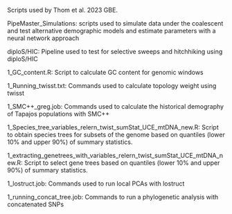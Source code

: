 Scripts used by Thom et al. 2023 GBE.

PipeMaster_Simulations: scripts used to simulate data under the coalescent and test alternative demographic models and estimate parameters with a neural network approach

diploS/HIC: Pipeline used to test for selective sweeps and hitchhiking using diploS/HIC 

1_GC_content.R: Script to calculate GC content for genomic windows

1_Running_twisst.txt: Commands used to calculate topology weight using twisst

1_SMC++_greg.job: Commands used to calculate the historical demography of Tapajos populations with SMC++

1_Species_tree_variables_relern_twist_sumStat_UCE_mtDNA_new.R: Script to obtain species trees for subsets of the genome based on quantiles (lower 10% and upper 90%) of summary statistics.

1_extracting_genetrees_with_variables_relern_twist_sumStat_UCE_mtDNA_new.R: Script to select gene trees based on quantiles (lower 10% and upper 90%) of summary statistics.

1_lostruct.job: Commands used to run local PCAs with lostruct

1_running_concat_tree.job: Commands to run a phylogenetic analysis with concatenated SNPs

